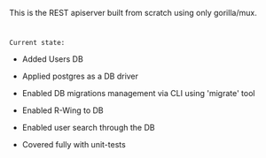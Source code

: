 This is the REST apiserver built from scratch using only gorilla/mux.

#

`Current state:`

- Added Users DB

- Applied postgres as a DB driver

- Enabled DB migrations management via CLI using 'migrate' tool

- Enabled R-Wing to DB

- Enabled user search through the DB 

- Covered fully with unit-tests